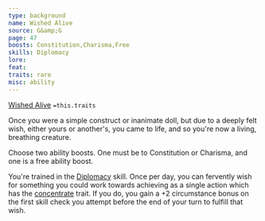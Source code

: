 ```yaml
---
type: background
name: Wished Alive 
source: G&amp;G
page: 47
boosts: Constitution,Charisma,Free
skills: Diplomacy
lore: 
feat: 
traits: rare
misc: ability
---
```


[Wished Alive](###%20Wished%20Alive)
`=this.traits`


Once you were a simple construct or inanimate doll, but due to a deeply felt wish, either yours or another's, you came to life, and so you're now a living, breathing creature.

Choose two ability boosts. One must be to Constitution or Charisma, and one is a free ability boost.

You're trained in the [Diplomacy](Diplomacy) skill. Once per day, you can fervently wish for something you could work towards achieving as a single action which has the [concentrate](../Traits/Concentrate.md) trait. If you do, you gain a +2 circumstance bonus on the first skill check you attempt before the end of your turn to fulfill that wish.

